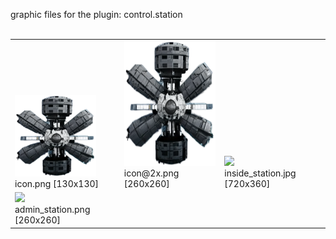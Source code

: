 graphic files for the plugin: control.station<br>
<br>
<table>
	<tr valign="bottom">
		<td><a href="https://github.com/zuckung/endless-sky-plugins/blob/main/myplugins/control.station/icon.png"><img src="https://raw.githubusercontent.com/zuckung/endless-sky-plugins/refs/heads/main/myplugins/control.station/icon.png" width="130" height="130"></a><br>
		icon.png [130x130]</td>
		<td><a href="https://github.com/zuckung/endless-sky-plugins/blob/main/myplugins/control.station/icon@2x.png"><img src="https://raw.githubusercontent.com/zuckung/endless-sky-plugins/refs/heads/main/myplugins/control.station/icon@2x.png" height="200"></a><br>
		icon@2x.png [260x260]</td>
		<td><a href="https://github.com/zuckung/endless-sky-plugins/blob/main/myplugins/control.station/images/land/inside_station.jpg"><img src="https://raw.githubusercontent.com/zuckung/endless-sky-plugins/refs/heads/main/myplugins/control.station/images/land/inside_station.jpg" width="200"></a><br>
		inside_station.jpg [720x360]</td>
	</tr>
	<tr valign="bottom">
		<td><a href="https://github.com/zuckung/endless-sky-plugins/blob/main/myplugins/control.station/images/planet/admin_station.png"><img src="https://raw.githubusercontent.com/zuckung/endless-sky-plugins/refs/heads/main/myplugins/control.station/images/planet/admin_station.png" height="200"></a><br>
		admin_station.png [260x260]</td>
		<td></td>
		<td></td>
	</tr>
</table>

